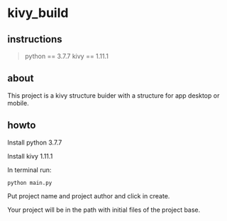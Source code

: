 # kivy_build

## instructions

> python == 3.7.7
> kivy == 1.11.1

## about

This project is a kivy structure buider with a structure for app desktop or mobile.

## howto

Install python 3.7.7


Install kivy 1.11.1


In terminal run:

```
python main.py
```

Put project name and project author and click in create.

Your project will be in the path with initial files of the project base.